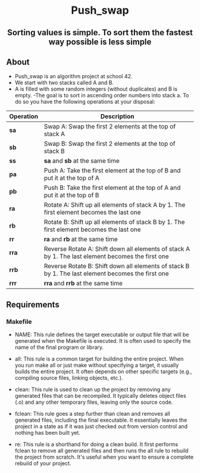 <h1 align="center">Push_swap</h1>

<h2 align="center">
Sorting values is simple. To sort them the fastest way possible is less simple
</h2> 

## About ##

- Push_swap is an algorithm project at school 42.
- We start with two stacks called A and B.
- A is filled with some random integers (without duplicates) and B is empty.
-The goal is to sort in ascending order numbers into stack a. To do so you have the
  following operations at your disposal:

| Operation | Description |
| ---------- | ----------- |
| **sa**     | Swap A: Swap the first 2 elements at the top of stack A |
| **sb**     | Swap B: Swap the first 2 elements at the top of stack B |
| **ss**     | **sa** and **sb** at the same time |
| **pa**     | Push A: Take the first element at the top of B and put it at the top of A |
| **pb**     | Push B: Take the first element at the top of A and put it at the top of B |
| **ra**     | Rotate A: Shift up all elements of stack A by 1. The first element becomes the last one |
| **rb**     | Rotate B: Shift up all elements of stack B by 1. The first element becomes the last one |
| **rr**     | **ra** and **rb** at the same time |
| **rra**    | Reverse Rotate A: Shift down all elements of stack A by 1. The last element becomes the first one |
| **rrb**    | Reverse Rotate B: Shift down all elements of stack B by 1. The last element becomes the first one |
| **rrr**    | **rra** and **rrb** at the same time |

## Requirements ##
### Makefile ###
- NAME: This rule defines the target executable or output file that will be generated when the Makefile is executed. It is often used to specify the name of the final program or library.

- all: This rule is a common target for building the entire project. When you run make all or just make without specifying a target, it usually builds the entire project. It often depends on other specific targets (e.g., compiling source files, linking objects, etc.).

- clean: This rule is used to clean up the project by removing any generated files that can be recompiled. It typically deletes object files (.o) and any other temporary files, leaving only the source code.

- fclean: This rule goes a step further than clean and removes all generated files, including the final executable. It essentially leaves the project in a state as if it was just checked out from version control and nothing has been built yet.

- re: This rule is a shorthand for doing a clean build. It first performs fclean to remove all generated files and then runs the all rule to rebuild the project from scratch. It's useful when you want to ensure a complete rebuild of your project.
